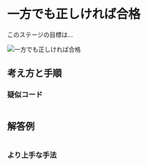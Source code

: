 # 一方でも正しければ合格

このステージの目標は...

![一方でも正しければ合格]()




## 考え方と手順

### 疑似コード

```
```

## 解答例

```swift
```

### より上手な手法

```swift
```